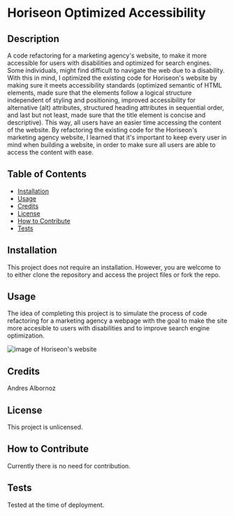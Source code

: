 # Horiseon Optimized Accessibility

## Description
A code refactoring for a marketing agency's website, to make it more accessible for users with disabilities and optimized for search engines. Some individuals, might find difficult to navigate the web due to a disability. With this in mind, I optimized the existing code for Horiseon's website by making sure it meets accessibility standards (optimized semantic of HTML elements, made sure that the elements follow a logical structure independent of styling and positioning, improved accessibility for alternative (alt) attributes, structured heading attributes in sequential order, and last but not least, made sure that the title element is concise and descriptive). This way, all users have an easier time accessing the content of the website. By refactoring the existing code for the Horiseon's marketing agency website, I learned that it's important to keep every user in mind when building a website, in order to make sure all users are able to access the content with ease.

## Table of Contents
- [Installation](#installation)
- [Usage](#usage)
- [Credits](#credits)
- [License](#license)
- [How to Contribute](#how-to-contribute)
- [Tests](#tests)

## Installation
This project does not require an installation. However, you are welcome to to either clone the repository and access the project files or fork the repo.

## Usage
The idea of completing this project is to simulate the process of code refactoring for a marketing agency a webpage with the goal to make the site more accesible to users with disabilities and to improve search engine optimization.

![image of Horiseon's website](https://github.com/AndresAlbornozgil/horiseon-optimized-accessibility/assets/73376242/e68e5968-cf98-4268-ba99-929ebb724f11)

## Credits
Andres Albornoz

## License
This project is unlicensed.

## How to Contribute
Currently there is no need for contribution.

## Tests
Tested at the time of deployment.
